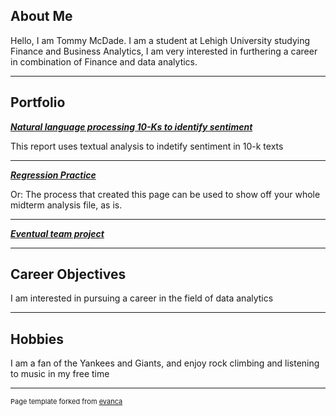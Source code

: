 ## About Me

Hello, I am Tommy McDade. I am a student at Lehigh University studying Finance and Business Analytics,
I am very interested in furthering a career in combination of Finance and data analytics.


---

## Portfolio

<!-- You can link to other websites, PDFs in this repo, and other pages in this repo -->

_**[Natural language processing 10-Ks to identify sentiment](report.md)**_

This report uses textual analysis to indetify sentiment in 10-k texts



---

_**[Regression Practice](Regression_practice)**_

Or: The process that created this page can be used to show off your whole midterm analysis file, as is.



---

_**[Eventual team project]((https://github.com/Brooks377/SSLS_dashboard))**_



---

## Career Objectives

I am interested in pursuing a career in the field of data analytics

---

## Hobbies

I am a fan of the Yankees and Giants, and enjoy rock climbing and listening to music in my free time

---
<p style="font-size:11px">Page template forked from <a href="https://github.com/evanca/quick-portfolio">evanca</a></p>
<!-- Remove above link if you don't want to attibute -->

